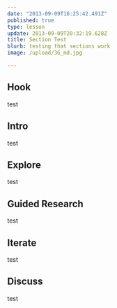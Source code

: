 ```yaml
---
date: "2013-09-09T16:25:42.491Z"
published: true
type: lesson
update: 2013-09-09T20:32:19.628Z
title: Section Test
blurb: testing that sections work
image: /upload/3G_md.jpg

---
```


## Hook
test
<!-- -->
## Intro
test<!-- -->
## Explore
test<!-- -->
## Guided Research
test<!-- -->
## Iterate
test<!-- -->
## Discuss
test
